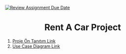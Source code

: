 [![Review Assignment Due Date](https://classroom.github.com/assets/deadline-readme-button-24ddc0f5d75046c5622901739e7c5dd533143b0c8e959d652212380cedb1ea36.svg)](https://classroom.github.com/a/QA5O9x4M)
<center><h1>Rent A Car Project</h1></center>
<ol>
  <li><a href="https://github.com/Iskenderun-Technical-University/ymg-donem-projesi-182523059/blob/main/Other/RentACarProjeTan%C4%B1t%C4%B1m.pdf">Proje Ön Tanıtım Link</li>
  <li><a href="https://github.com/Iskenderun-Technical-University/ymg-donem-projesi-182523059/blob/main/Other/Use%20Case%20Diagram.jpg">Use Case Diagram Link</li>
</ol>

